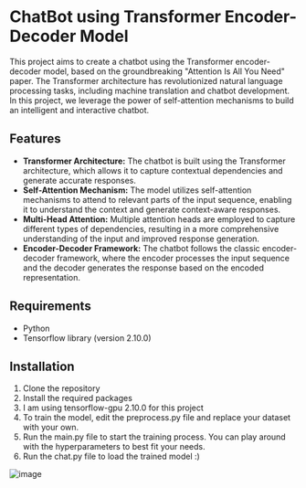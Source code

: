 # ChatBot using Transformer Encoder-Decoder Model

This project aims to create a chatbot using the Transformer encoder-decoder model, based on the groundbreaking "Attention Is All You Need" paper. The Transformer architecture has revolutionized natural language processing tasks, including machine translation and chatbot development. In this project, we leverage the power of self-attention mechanisms to build an intelligent and interactive chatbot.

## Features

- **Transformer Architecture:** The chatbot is built using the Transformer architecture, which allows it to capture contextual dependencies and generate accurate responses.
- **Self-Attention Mechanism:** The model utilizes self-attention mechanisms to attend to relevant parts of the input sequence, enabling it to understand the context and generate context-aware responses.
- **Multi-Head Attention:** Multiple attention heads are employed to capture different types of dependencies, resulting in a more comprehensive understanding of the input and improved response generation.
- **Encoder-Decoder Framework:** The chatbot follows the classic encoder-decoder framework, where the encoder processes the input sequence and the decoder generates the response based on the encoded representation.


## Requirements

- Python 
- Tensorflow library (version 2.10.0)

## Installation

1. Clone the repository
2. Install the required packages
3. I am using tensorflow-gpu 2.10.0 for this project
4. To train the model, edit the preprocess.py file and replace your dataset with your own. 
5. Run the main.py file to start the training process. You can play around with the hyperparameters to best fit your needs.
6. Run the chat.py file to load the trained model :)
   
![image](https://github.com/Sunehildeep/ChatBot-TransformerAI/assets/23412507/a7120373-9fad-4ab2-8ee9-2d67347e064b)
